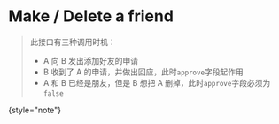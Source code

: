 # Make / Delete a friend

> 此接口有三种调用时机：
> - A 向 B 发出添加好友的申请
> - B 收到了 A 的申请，并做出回应，此时`approve`字段起作用
> - A 和 B 已经是朋友，但是 B 想把 A 删掉，此时`approve`字段必须为`false`
> 
{style="note"}

<api-endpoint openapi-path="../cotalk.yaml" endpoint="/api/user/private/{user_id}/friends" method="PUT">
</api-endpoint>